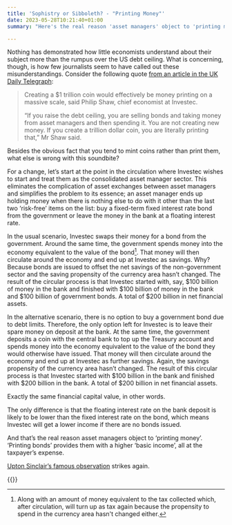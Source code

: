 ```yaml
---
title: 'Sophistry or Sibboleth? - "Printing Money"'
date: 2023-05-28T10:21:40+01:00
summary: "Here's the real reason 'asset managers' object to 'printing money'"

---
```

Nothing has demonstrated how little economists understand about their subject more than the rumpus over the US debt ceiling. What is concerning, though, is how few journalists seem to have called out these misunderstandings. Consider the following quote [from an article in the UK Daily Telegraph][1]:

> Creating a $1 trillion coin would effectively be money printing on a massive scale,  said Philip Shaw, chief economist at Investec.
>
> “If you raise the debt ceiling, you are selling bonds and taking money from asset managers and then spending it. You are not creating new money. If you create a trillion dollar coin, you are literally printing that,” Mr Shaw said.

Besides the obvious fact that you tend to mint coins rather than print them, what else is wrong with this soundbite?

For a change, let’s start at the point in the circulation where Investec wishes to start and treat them as the consolidated asset manager sector. This eliminates the complication of asset exchanges between asset managers and simplifies the problem to its essence; an asset manager ends up holding money when there is nothing else to do with it other than the last two ‘risk-free’ items on the list: buy a fixed-term fixed interest rate bond from the government or leave the money in the bank at a floating interest rate.

In the usual scenario, Investec swaps their money for a bond from the government. Around the same time, the government spends money into the economy equivalent to the value of the bond[^1]. That money will then circulate around the economy and end up at Investec as savings. Why? Because bonds are issued to offset the net savings of the non-government sector and the saving propensity of the currency area hasn’t changed. The result of the circular process is that Investec started with, say, $100 billion of money in the bank and finished with $100 billion of money in the bank and $100 billion of government bonds. A total of $200 billion in net financial assets.

In the alternative scenario, there is no option to buy a government bond due to debt limits. Therefore, the only option left for Investec is to leave their spare money on deposit at the bank. At the same time, the government deposits a coin with the central bank to top up the Treasury account and spends money into the economy equivalent to the value of the bond they would otherwise have issued. That money will then circulate around the economy and end up at Investec as further savings. Again, the savings propensity of the currency area hasn’t changed. The result of this circular process is that Investec started with $100 billion in the bank and finished with $200 billion in the bank. A total of $200 billion in net financial assets.

Exactly the same financial capital value, in other words.

The only difference is that the floating interest rate on the bank deposit is likely to be lower than the fixed interest rate on the bond, which means Investec will get a lower income if there are no bonds issued.

And that’s the real reason asset managers object to ‘printing money’. ‘Printing bonds’ provides them with a higher ‘basic income’, all at the taxpayer’s expense.

[Upton Sinclair’s famous observation][2] strikes again. 

{{<joindiscord>}}

[^1]: Along with an amount of money equivalent to the tax collected which, after circulation, will turn up as tax again because the propensity to spend in the currency area hasn't changed either.

[1]: https://www.telegraph.co.uk/business/2023/05/25/could-a-1-trillion-platinum-coin-solve-the-us-debt-ceiling/
[2]: https://www.azquotes.com/picture-quotes/quote-it-is-difficult-to-get-a-man-to-understand-something-when-his-salary-depends-upon-his-upton-sinclair-27-30-36.jpg
